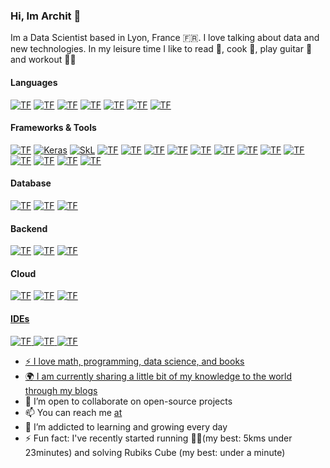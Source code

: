 ### Hi, Im Archit 👋

<!--
**architjen/architjen** is a ✨ _special_ ✨ repository because its `README.md` (this file) appears on your GitHub profile.
-->

Im a Data Scientist based in Lyon, France 🇫🇷. I love talking about data and new technologies. In my leisure time I like to read 📝, cook 🍲, play guitar 🎸 and workout 🤸🏼


<h4><strong>Languages</strong></h4>

<a href="https://www.python.org/"><img alt="TF" src="https://img.shields.io/badge/Python-3776AB?style=for-the-badge&logo=python&logoColor=white"/></a> <a href="https://www.mysql.com/"><img alt="TF" src="https://img.shields.io/badge/SQL-3376C8?style=for-the-badge&logo=sql&logoColor=white"/></a> <a href="https://www.mathworks.com/"><img alt="TF" src="https://img.shields.io/badge/Matlab-0076A8?style=for-the-badge&logo=mathworks&logoColor=white"/></a> <a href="https://www.r-project.org/"><img alt="TF" src="https://img.shields.io/badge/R-276DC3?style=for-the-badge&logo=r&logoColor=white"/></a> <a href="https://isocpp.org/"><img alt="TF" src="https://img.shields.io/badge/C++-00599C?style=for-the-badge&logo=c%2b%2b&logoColor=white"/></a> 
<a href="https://devdocs.io/c/"><img alt="TF" src="https://img.shields.io/badge/C-A8B9CC?style=for-the-badge&logo=c&logoColor=white"/></a> <a href="https://www.latex-project.org/"><img alt="TF" src="https://img.shields.io/badge/LaTeX-47A141?style=for-the-badge&logo=LaTeX&logoColor=white"/></a>


<h4><strong>Frameworks & Tools</strong></h4>
<!-- <img alt="PyTorch" src="https://img.shields.io/badge/Pytorch-D00000?style=for-the-badge&logo=pytorch&logoColor=white"/>  <img alt="PyTorch" src="https://img.shields.io/badge/OpenCV-5C3EE8?style=for-the-badge&logo=opencv&logoColor=white"/> -->

<a href="https://www.tensorflow.org/"> <img alt="TF" src="https://img.shields.io/badge/Tensorflow-EE4C2C?style=for-the-badge&logo=tensorflow&logoColor=white"/></a> <a href="https://keras.io/"><img alt="Keras" src="https://img.shields.io/badge/Keras-D00000?style=for-the-badge&logo=keras&logoColor=white"/></a>  <a href="https://scikit-learn.org/stable/"><img alt="SkL" src="https://img.shields.io/badge/SciKit%20Learn-F7931E?style=for-the-badge&logo=scikit-learn&logoColor=white"/></a> <a href="https://spark.apache.org/docs/latest/api/python/"><img alt="TF" src="https://img.shields.io/badge/PySpark-663EE8?style=for-the-badge&logo=pyspark&logoColor=white"/></a> <a href="https://jupyter.org/"><img alt="TF" src="https://img.shields.io/badge/Jupyter-F37626.svg?&style=for-the-badge&logo=Jupyter&logoColor=white"/></a> <a href="https://pandas.pydata.org/docs/"><img alt="TF" src="https://img.shields.io/badge/Pandas-150458?style=for-the-badge&logo=pandas&logoColor=white"/></a> <a href="https://numpy.org/"><img alt="TF" src="https://img.shields.io/badge/Numpy-013243?style=for-the-badge&logo=numpy&logoColor=white"/></a> <a href="https://matplotlib.org/"><img alt="TF" src="https://img.shields.io/badge/Matplotlib-013243?style=for-the-badge&logo=plotly&logoColor=white"/></a> <a href="https://www.scipy.org/docs.html"><img alt="TF" src="https://img.shields.io/badge/SciPy-8CAAE6?style=for-the-badge&logo=scipy&logoColor=white"/></a>  <a href="https://www.crummy.com/software/BeautifulSoup/bs4/doc/"><img alt="TF" src="https://img.shields.io/badge/BeautifulSoup-43B02A?style=for-the-badge&logo=beautifulsoup4&logoColor=white"/></a> <a href="https://docs.dask.org/en/latest/"><img alt="TF" src="https://img.shields.io/badge/Dask-EE4C2C?style=for-the-badge&logo=dask&logoColor=white"/></a> <a href="https://docs.docker.com/"><img alt="TF" src="https://img.shields.io/badge/Docker-2CA5E0?style=for-the-badge&logo=docker&logoColor=white"/></a> <a href="https://docs.conda.io/en/latest/"><img alt="TF" src="https://img.shields.io/badge/conda-342B029.svg?&style=for-the-badge&logo=anaconda&logoColor=white"/></a> <a href="https://git-scm.com/doc"><img alt="TF" src="https://img.shields.io/badge/Git-F05032?style=for-the-badge&logo=git&logoColor=white"/></a> <a href="https://dvc.org/doc"><img alt="TF" src="https://img.shields.io/badge/DVC-945DD6?style=for-the-badge&logo=dataversioncontrol&logoColor=white"/></a> <a href="https://numba.pydata.org/numba-doc/latest/index.html"><img alt="TF" src="https://img.shields.io/badge/Numba-00A3E0?style=for-the-badge&logo=Numba&logoColor=white"/></a>


<h4><strong>Database</strong></h4>
<!-- <img alt="TF" src="https://img.shields.io/badge/sqlite-003B57?style=for-the-badge&logo=sqlite&logoColor=white"/> <img alt="TF" src="https://img.shields.io/badge/dynamodb-4053D6?style=for-the-badge&logo=amazon-dynamodb&logoColor=white"/> <img alt="TF" src="https://img.shields.io/badge/redis-DC382D?style=for-the-badge&logo=redis&logoColor=white"/> -->

<a href="https://dev.mysql.com/doc/"><img alt="TF" src="https://img.shields.io/badge/MYSQL-4479A1?style=for-the-badge&logo=mysql&logoColor=white"/></a> <a href="https://www.postgresql.org/docs/"><img alt="TF" src="https://img.shields.io/badge/PostgresSQL-336791?style=for-the-badge&logo=postgresql&logoColor=white"/></a>  <a href="https://docs.mongodb.com/"><img alt="TF" src="https://img.shields.io/badge/mongodb-47A248?style=for-the-badge&logo=mongodb&logoColor=white"/></a> 


<h4><strong>Backend</strong></h4>
<!-- <img alt="TF" src="https://img.shields.io/badge/nginx-269539?style=for-the-badge&logo=nginx&logoColor=white"/> <img alt="TF" src="https://img.shields.io/badge/apache-A81C7D?style=for-the-badge&logo=apache&logoColor=white"/> <img alt="TF" src="https://img.shields.io/badge/ngrok-1F1E37?style=for-the-badge&logo=ngrok&logoColor=white"/> 
--> 

<a href="https://docs.djangoproject.com/en/3.2/"><img alt="TF" src="https://img.shields.io/badge/Django-092E20?style=for-the-badge&logo=django&logoColor=white"/></a> <a href="https://flask.palletsprojects.com/en/2.0.x/"><img alt="TF" src="https://img.shields.io/badge/flask-000000?style=for-the-badge&logo=flask&logoColor=white"/></a> <a href="https://fastapi.tiangolo.com/"><img alt="TF" 
src="https://img.shields.io/badge/fastapi-009688?style=for-the-badge&logo=fastapi&logoColor=white"/></a> 


<h4><strong>Cloud</strong></h4>

<a href="https://cloud.google.com/"><img alt="TF" src="https://img.shields.io/badge/Google_Cloud-4285F4?style=for-the-badge&logo=google-cloud&logoColor=white"/></a> <a href="https://docs.github.com/en/actions"><img alt="TF" src="https://img.shields.io/badge/GitHub_Actions-2088FF?style=for-the-badge&logo=github-actions&logoColor=white"/></a> <a href=""><img alt="TF" src="https://img.shields.io/badge/Heroku-430098?style=for-the-badge&logo=heroku&logoColor=white"/> 


<h4><strong>IDEs</strong></h4>

<img alt="TF" src="https://img.shields.io/badge/Visual_Studio_Code-0078D4?style=for-the-badge&logo=visual%20studio%20code&logoColor=white"/> <img alt="TF" src="https://img.shields.io/badge/Colab-F9AB00?style=for-the-badge&logo=googlecolab&color=525252"/> <img alt="TF" src="https://img.shields.io/badge/Spyder-838485?style=for-the-badge&logo=spyder%20ide&logoColor=maroon"/>

<!-- [![Top Langs](https://github-readme-stats.vercel.app/api/top-langs/?username=architjen)](https://github.com/architjen) -->
<!-- - 🤔 I’m looking for help with ... -->
<!--- 💬 Ask me about -->
<!-- - 🔭 I’m currently working on -->

- :zap: I love math, programming, data science, and books
- :earth_africa: I am currently sharing a little bit of my knowledge to the world through my [blogs](https://nestontree.wordpress.com/)
- 👯 I’m open to collaborate on open-source projects
- 📫 You can reach me [at](https://nestontree.wordpress.com/contact-me/)
- 🌱 I’m addicted to learning and growing every day
- ⚡ Fun fact: I've recently started running 🏃🏼(my best: 5kms under 23minutes) and solving Rubiks Cube (my best: under a minute)


  
  

